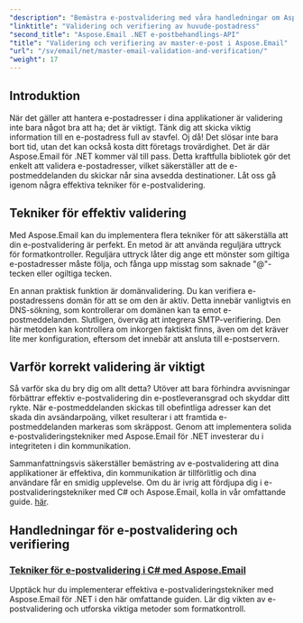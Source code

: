 ```yaml
---
"description": "Bemästra e-postvalidering med våra handledningar om Aspose.Email för .NET. Lär dig effektiva tekniker, verifieringsmetoder och mer med lättförståeliga guider."
"linktitle": "Validering och verifiering av huvude-postadress"
"second_title": "Aspose.Email .NET e-postbehandlings-API"
"title": "Validering och verifiering av master-e-post i Aspose.Email"
"url": "/sv/email/net/master-email-validation-and-verification/"
"weight": 17
---
```


## Introduktion

När det gäller att hantera e-postadresser i dina applikationer är validering inte bara något bra att ha; det är viktigt. Tänk dig att skicka viktig information till en e-postadress full av stavfel. Oj då! Det slösar inte bara bort tid, utan det kan också kosta ditt företags trovärdighet. Det är där Aspose.Email för .NET kommer väl till pass. Detta kraftfulla bibliotek gör det enkelt att validera e-postadresser, vilket säkerställer att de e-postmeddelanden du skickar når sina avsedda destinationer. Låt oss gå igenom några effektiva tekniker för e-postvalidering.

## Tekniker för effektiv validering

Med Aspose.Email kan du implementera flera tekniker för att säkerställa att din e-postvalidering är perfekt. En metod är att använda reguljära uttryck för formatkontroller. Reguljära uttryck låter dig ange ett mönster som giltiga e-postadresser måste följa, och fånga upp misstag som saknade "@"-tecken eller ogiltiga tecken. 

En annan praktisk funktion är domänvalidering. Du kan verifiera e-postadressens domän för att se om den är aktiv. Detta innebär vanligtvis en DNS-sökning, som kontrollerar om domänen kan ta emot e-postmeddelanden. Slutligen, överväg att integrera SMTP-verifiering. Den här metoden kan kontrollera om inkorgen faktiskt finns, även om det kräver lite mer konfiguration, eftersom det innebär att ansluta till e-postservern.

## Varför korrekt validering är viktigt

Så varför ska du bry dig om allt detta? Utöver att bara förhindra avvisningar förbättrar effektiv e-postvalidering din e-postleveransgrad och skyddar ditt rykte. När e-postmeddelanden skickas till obefintliga adresser kan det skada din avsändarpoäng, vilket resulterar i att framtida e-postmeddelanden markeras som skräppost. Genom att implementera solida e-postvalideringstekniker med Aspose.Email för .NET investerar du i integriteten i din kommunikation.

Sammanfattningsvis säkerställer bemästring av e-postvalidering att dina applikationer är effektiva, din kommunikation är tillförlitlig och dina användare får en smidig upplevelse. Om du är ivrig att fördjupa dig i e-postvalideringstekniker med C# och Aspose.Email, kolla in vår omfattande guide. [här](./email-validation-techniques/).


## Handledningar för e-postvalidering och verifiering
### [Tekniker för e-postvalidering i C# med Aspose.Email](./email-validation-techniques/)
Upptäck hur du implementerar effektiva e-postvalideringstekniker med Aspose.Email för .NET i den här omfattande guiden. Lär dig vikten av e-postvalidering och utforska viktiga metoder som formatkontroll.